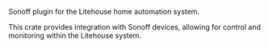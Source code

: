 <!-- cargo-rdme start -->

Sonoff plugin for the Litehouse home automation system.

This crate provides integration with Sonoff devices, allowing for control and monitoring
within the Litehouse system.

<!-- cargo-rdme end -->
